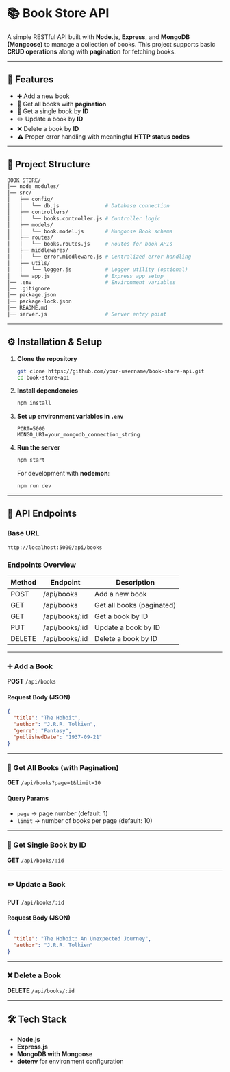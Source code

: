 # 📚 Book Store API

A simple RESTful API built with **Node.js**, **Express**, and **MongoDB (Mongoose)** to manage a collection of books.
This project supports basic **CRUD operations** along with **pagination** for fetching books.

---

## 🚀 Features

* ➕ Add a new book
* 📖 Get all books with **pagination**
* 📘 Get a single book by **ID**
* ✏️ Update a book by **ID**
* ❌ Delete a book by **ID**
* ⚠️ Proper error handling with meaningful **HTTP status codes**

---

## 📂 Project Structure

```bash
BOOK STORE/
│── node_modules/
│── src/
│   ├── config/
│   │   └── db.js               # Database connection
│   ├── controllers/
│   │   └── books.controller.js # Controller logic
│   ├── models/
│   │   └── book.model.js       # Mongoose Book schema
│   ├── routes/
│   │   └── books.routes.js     # Routes for book APIs
│   ├── middlewares/
│   │   └── error.middleware.js # Centralized error handling
│   ├── utils/
│   │   └── logger.js           # Logger utility (optional)
│   └── app.js                  # Express app setup
│── .env                        # Environment variables
│── .gitignore
│── package.json
│── package-lock.json
│── README.md
│── server.js                   # Server entry point
```

---

## ⚙️ Installation & Setup

1. **Clone the repository**

   ```bash
   git clone https://github.com/your-username/book-store-api.git
   cd book-store-api
   ```

2. **Install dependencies**

   ```bash
   npm install
   ```

3. **Set up environment variables in `.env`**

   ```env
   PORT=5000
   MONGO_URI=your_mongodb_connection_string
   ```

4. **Run the server**

   ```bash
   npm start
   ```

   For development with **nodemon**:

   ```bash
   npm run dev
   ```

---

## 📡 API Endpoints

### Base URL

```
http://localhost:5000/api/books
```

### Endpoints Overview

| Method | Endpoint        | Description               |
| ------ | --------------- | ------------------------- |
| POST   | /api/books      | Add a new book            |
| GET    | /api/books      | Get all books (paginated) |
| GET    | /api/books/\:id | Get a book by ID          |
| PUT    | /api/books/\:id | Update a book by ID       |
| DELETE | /api/books/\:id | Delete a book by ID       |

---

### ➕ Add a Book

**POST** `/api/books`

#### Request Body (JSON)

```json
{
  "title": "The Hobbit",
  "author": "J.R.R. Tolkien",
  "genre": "Fantasy",
  "publishedDate": "1937-09-21"
}
```

---

### 📖 Get All Books (with Pagination)

**GET** `/api/books?page=1&limit=10`

#### Query Params

* `page` → page number (default: 1)
* `limit` → number of books per page (default: 10)

---

### 📘 Get Single Book by ID

**GET** `/api/books/:id`

---

### ✏️ Update a Book

**PUT** `/api/books/:id`

#### Request Body (JSON)

```json
{
  "title": "The Hobbit: An Unexpected Journey",
  "author": "J.R.R. Tolkien"
}
```

---

### ❌ Delete a Book

**DELETE** `/api/books/:id`

---

## 🛠️ Tech Stack

* **Node.js**
* **Express.js**
* **MongoDB with Mongoose**
* **dotenv** for environment configuration
